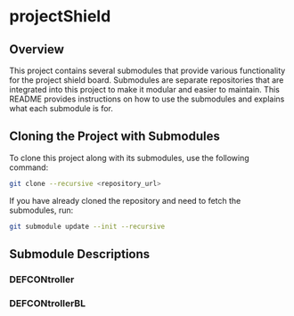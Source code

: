# projectShield

## Overview

This project contains several submodules that provide various functionality for the project shield board. Submodules are separate repositories that are integrated into this project to make it modular and easier to maintain. This README provides instructions on how to use the submodules and explains what each submodule is for.

## Cloning the Project with Submodules

To clone this project along with its submodules, use the following command:

```bash
git clone --recursive <repository_url>
```

If you have already cloned the repository and need to fetch the submodules, run:

```bash
git submodule update --init --recursive
```

## Submodule Descriptions
### DEFCONtroller
### DEFCONtrollerBL

